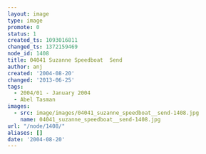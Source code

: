 ```yaml
---
layout: image
type: image
promote: 0
status: 1
created_ts: 1093016811
changed_ts: 1372159469
node_id: 1408
title: 04041 Suzanne Speedboat  Send
author: anj
created: '2004-08-20'
changed: '2013-06-25'
tags:
  - 2004/01 - January 2004
  - Abel Tasman
images:
  - src: image/images/04041_suzanne_speedboat__send-1408.jpg
    name: 04041_suzanne_speedboat__send-1408.jpg
url: "/node/1408/"
aliases: []
date: '2004-08-20'
---
```


